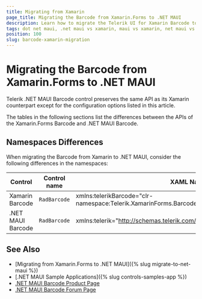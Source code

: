 ```yaml
---
title: Migrating from Xamarin
page_title: Migrating the Barcode from Xamarin.Forms to .NET MAUI
description: Learn how to migrate the Telerik UI for Xamarin Barcode to the Telerik UI for .NET MAUI Barcode by updating the namespaces, the incompatible NuGet packages and API.
tags: dot net maui, .net maui vs xamarin, maui vs xamarin, net maui vs xamarin, migration, xamarin.forms
position: 100
slug: barcode-xamarin-migration
---
```


# Migrating the Barcode from Xamarin.Forms to .NET MAUI

Telerik .NET MAUI Barcode control preserves the same API as its Xamarin counterpart except for the configuration options listed in this article.

The tables in the following sections list the differences between the APIs of the Xamarin.Forms Barcode and .NET MAUI Barcode.

## Namespaces Differences

When migrating the Barcode from Xamarin to .NET MAUI, consider the following differences in the namespaces:

| Control | Control name | XAML Namespace | C# Namespace|
| --------------- | --------------- | --------------- | --------------- |
| Xamarin Barcode | `RadBarcode` | xmlns:telerikBarcode="clr-namespace:Telerik.XamarinForms.Barcode;assembly=Telerik.XamarinForms.Barcode" | using Telerik.XamarinForms.Barcode; |
| .NET MAUI Barcode | `RadBarcode` | xmlns:telerik="http://schemas.telerik.com/2022/xaml/maui" | using Telerik.Maui.Controls.Compatibility.Barcode; |

## See Also

* [Migrating from Xamarin.Forms to .NET MAUI]({% slug migrate-to-net-maui %})
* [.NET MAUI Sample Applications]({% slug controls-samples-app %})
* [.NET MAUI Barcode Product Page](https://www.telerik.com/maui-ui/barcode)
* [.NET MAUI Barcode Forum Page](https://www.telerik.com/forums/maui?tagId=1780)
